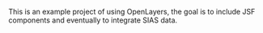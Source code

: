 This is an example project of using OpenLayers, the goal is to include JSF components and eventually to integrate SIAS data.